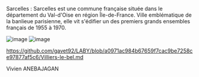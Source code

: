 
Sarcelles : 
Sarcelles est une commune française située dans le département du Val-d'Oise en région Île-de-France. Ville emblématique de la banlieue parisienne, elle vit s'édifier un des premiers grands ensembles français de 1955 à 1970.

![image](https://user-images.githubusercontent.com/92915052/198046909-c03493a1-52a1-44f9-a6b8-541eb300fbb0.png)
![image](https://user-images.githubusercontent.com/92915052/198046983-538d41ac-134f-4d4a-a96e-ef95df755213.png)

https://github.com/gavet92/LABY/blob/a0971ac984b67659f7cac9be7258ce97877af5c6/Villiers-le-bel.md


Vivien ANEBAJAGAN
